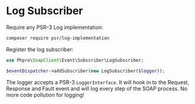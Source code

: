 # Log Subscriber

Require any PSR-3 Log implementation:

```bash
composer require psr/log-implementation
```

Register the log subscriber:

```php
use Phpro\SoapClient\Event\Subscriber\LogSubscriber;

$eventDispatcher->addSubscriber(new LogSubscriber($logger));
```

The logger accepts a PSR-3 `LoggerInterface`.
 It will hook in to the Request, Response and Fault event and will log every step of the SOAP process.
 No more code pollution for logging!
